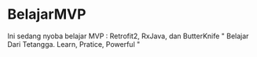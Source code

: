 # BelajarMVP
Ini sedang nyoba belajar MVP : Retrofit2, RxJava, dan ButterKnife
" Belajar Dari Tetangga. Learn, Pratice, Powerful "
